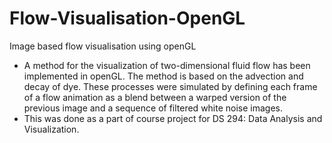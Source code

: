# Flow-Visualisation-OpenGL
Image based flow visualisation using openGL
* A method for the visualization of two-dimensional fluid flow has been implemented in openGL. The method is based on the advection and decay of dye. These processes were simulated by defining each frame of a flow animation as a blend between a warped version of the previous image and a sequence of filtered white noise images.
* This was done as a part of course project for DS 294: Data Analysis and Visualization.
